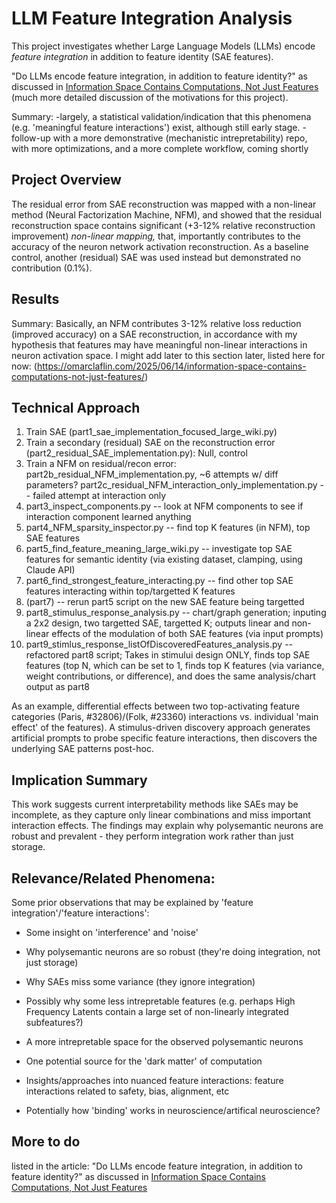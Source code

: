 # LLM Feature Integration Analysis

This project investigates whether Large Language Models (LLMs) encode *feature integration* in addition to feature identity (SAE features). 

"Do LLMs encode feature integration, in addition to feature identity?" as discussed in [Information Space Contains Computations, Not Just Features](https://omarclaflin.com/2025/06/14/information-space-contains-computations-not-just-features/) (much more detailed discussion of the motivations for this project).

Summary: 
   -largely, a statistical validation/indication that this phenomena (e.g. 'meaningful feature interactions') exist, although still early stage. 
   -follow-up with a more demonstrative (mechanistic intrepretability) repo, with more optimizations, and a more complete workflow, coming shortly

## Project Overview

The residual error from SAE reconstruction was mapped with a non-linear method (Neural Factorization Machine, NFM), and showed that the residual reconstruction space contains significant (+3-12% relative reconstruction improvement) *non-linear mapping,* that, importantly contributes to the accuracy of the neuron network activation reconstruction. As a baseline control, another (residual) SAE was used instead but demonstrated no contribution (0.1%).

## Results

Summary: Basically, an NFM contributes 3-12% relative loss reduction (improved accuracy) on a SAE reconstruction, in accordance with my hypothesis that features may have meaningful non-linear interactions in neuron activation space. 
I might add later to this section later, listed here for now: (https://omarclaflin.com/2025/06/14/information-space-contains-computations-not-just-features/)


## Technical Approach
1. Train SAE  (part1_sae_implementation_focused_large_wiki.py)
2. Train a secondary (residual) SAE on the reconstruction error (part2_residual_SAE_implementation.py): Null, control
3. Train a NFM on residual/recon error: part2b_residual_NFM_implementation.py, ~6 attempts w/ diff parameters?
   part2c_residual_NFM_interaction_only_implementation.py -- failed attempt at interaction only
4. part3_inspect_components.py -- look at NFM components to see if interaction component learned anything
5. part4_NFM_sparsity_inspector.py -- find top K features (in NFM), top SAE features
6. part5_find_feature_meaning_large_wiki.py -- investigate top SAE features for semantic identity (via existing dataset, clamping, using Claude API)
7. part6_find_strongest_feature_interacting.py -- find other top SAE features interacting within top/targetted K features
8. (part7) -- rerun part5 script on the new SAE feature being targetted 
9. part8_stimulus_response_analysis.py -- chart/graph generation; inputing a 2x2 design, two targetted SAE, targetted K; outputs linear and non-linear effects of the modulation of both SAE features (via input prompts)
10. part9_stimlus_response_listOfDiscoveredFeatures_analysis.py -- refactored part8 script; Takes in stimului design ONLY, finds top SAE features (top N, which can be set to 1, finds top K features (via variance, weight contributions, or difference), and does the same analysis/chart output as part8


As an example, differential effects between two top-activating feature categories (Paris, #32806)/(Folk, #23360) interactions vs. individual 'main effect' of the features).
A stimulus-driven discovery approach generates artificial prompts to probe specific feature interactions, then discovers the underlying SAE patterns post-hoc.

## Implication Summary
This work suggests current interpretability methods like SAEs may be incomplete, as they capture only linear combinations and miss important interaction effects. The findings may explain why polysemantic neurons are robust and prevalent - they perform integration work rather than just storage.

## Relevance/Related Phenomena:

Some prior observations that may be explained by 'feature integration'/'feature interactions':

- Some insight on 'interference' and 'noise'

- Why polysemantic neurons are so robust (they're doing integration, not just storage)

- Why SAEs miss some variance (they ignore integration)

- Possibly why some less intrepretable features (e.g. perhaps High Frequency Latents contain a large set of non-linearly integrated subfeatures?)

- A more intrepretable space for the observed polysemantic neurons

- One potential source for the 'dark matter' of computation

- Insights/approaches into nuanced feature interactions: feature interactions related to safety, bias, alignment, etc

- Potentially how 'binding' works in neuroscience/artifical neuroscience?


## More to do
listed in the article: "Do LLMs encode feature integration, in addition to feature identity?" as discussed in [Information Space Contains Computations, Not Just Features](https://omarclaflin.com/2025/06/14/information-space-contains-computations-not-just-features/)

